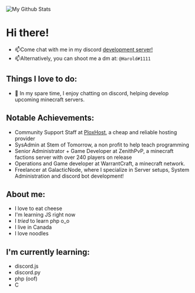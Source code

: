 ![My Github Stats](https://github-readme-stats.vercel.app/api?username=ZECHEESELORD&show_icons=true&theme=dark)
# Hi there! 

* 📫Come chat with me in my discord [development server!](https://discord.gg/f4FnsDphde)
* 📫Alternatively, you can shoot me a dm at: ```@Harold#1111``` 


## Things I love to do:

* 🌱 In my spare time, I enjoy chatting on discord, helping develop upcoming minecraft servers.

## Notable Achievements:

* Community Support Staff at [PloxHost](https://plox.host/), a cheap and reliable hosting provider
* SysAdmin at Stem of Tomorrow, a non profit to help teach programming
* Senior Administrator + Game Developer at ZenithPvP, a minecraft factions server with over 240 players on release
* Operations and Game developer at WarrantCraft, a minecraft network.
* Freelancer at GalacticNode, where I specialize in Server setups, System Administration and discord bot development!

## About me:
* I love to eat cheese
* I'm learning JS right now
* I *tried* to learn php o_o
* I live in Canada
* I love noodles

## I'm currently learning:
* discord.js
* discord.py
* php (oof)
* C

## 


<!--
**ZECHEESELORD/ZECHEESELORD** is a ✨ _special_ ✨ repository because its `README.md` (this file) appears on your GitHub profile.

Here are some ideas to get you started:

- 🔭 I’m currently working on ...
- 🌱 I’m currently learning ...
- 👯 I’m looking to collaborate on ...
- 🤔 I’m looking for help with ...
- 💬 Ask me about ...
- 📫 How to reach me: ...
- 😄 Pronouns: ...
- ⚡ Fun fact: ...
-->

